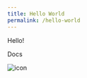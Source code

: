 ```yaml
---
title: Hello World
permalink: /hello-world
---
```


Hello!

<StaticLink href="/vuepress-test/rdoc.html">Docs</StaticLink>
<Foo-Bar></Foo-Bar>

![icon](~@image/hero.png)
